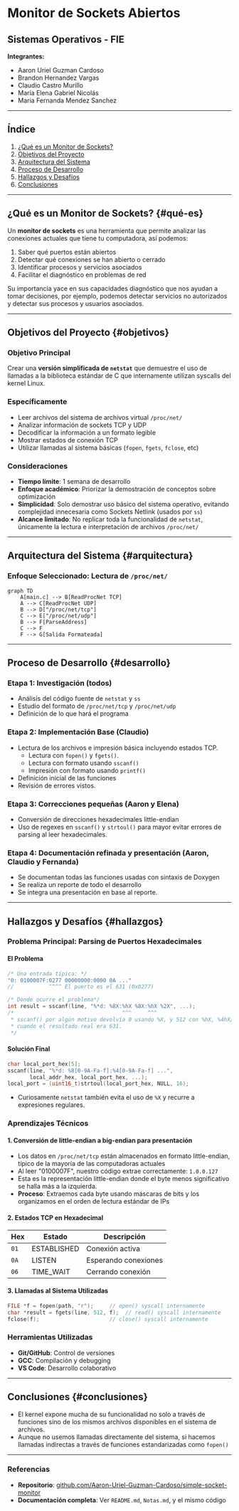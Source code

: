 # Monitor de Sockets Abiertos
## Sistemas Operativos - FIE

**Integrantes:**
- Aaron Uriel Guzman Cardoso
- Brandon Hernandez Vargas  
- Claudio Castro Murillo
- María Elena Gabriel Nicolás
- Maria Fernanda Mendez Sanchez

---

## Índice
1. [¿Qué es un Monitor de Sockets?](#qué-es)
2. [Objetivos del Proyecto](#objetivos)
3. [Arquitectura del Sistema](#arquitectura)
4. [Proceso de Desarrollo](#desarrollo)
5. [Hallazgos y Desafíos](#hallazgos)
6. [Conclusiones](#conclusiones)

---

## ¿Qué es un Monitor de Sockets? {#qué-es}
Un **monitor de sockets** es una herramienta que permite analizar las
conexiones actuales que tiene tu computadora, así podemos:
1. Saber qué puertos están abiertos
2. Detectar qué conexiones se han abierto o cerrado
3. Identificar procesos y servicios asociados
4. Facilitar el diagnóstico en problemas de red

Su importancia yace en sus capacidades diagnóstico que nos ayudan a tomar
decisiones, por ejemplo, podemos detectar servicios no autorizados y detectar
sus procesos y usuarios asociados.

---

## Objetivos del Proyecto {#objetivos}

### Objetivo Principal
Crear una **versión simplificada de `netstat`** que demuestre el uso de 
llamadas a la biblioteca estándar de C que internamente utilizan syscalls del kernel Linux.

### Específicamente
- Leer archivos del sistema de archivos virtual `/proc/net/`
- Analizar información de sockets TCP y UDP
- Decodificar la información a un formato legible
- Mostrar estados de conexión TCP
- Utilizar llamadas al sistema básicas (`fopen`, `fgets`, `fclose`, etc)

### Consideraciones
- **Tiempo límite**: 1 semana de desarrollo
- **Enfoque académico**: Priorizar la demostración de conceptos sobre optimización
- **Simplicidad**: Solo demostrar uso básico del sistema operativo, evitando 
  complejidad innecesaria como Sockets Netlink (usados por `ss`)
- **Alcance limitado**: No replicar toda la funcionalidad de `netstat`, 
  únicamente la lectura e interpretación de archivos `/proc/net/`

---

## Arquitectura del Sistema {#arquitectura}

### Enfoque Seleccionado: Lectura de `/proc/net/`

```mermaid
graph TD
    A[main.c] --> B[ReadProcNet TCP]
    A --> C[ReadProcNet UDP]
    B --> D["/proc/net/tcp"]
    C --> E["/proc/net/udp"]
    B --> F[ParseAddress]
    C --> F
    F --> G[Salida Formateada]
```

---

## Proceso de Desarrollo {#desarrollo}

### Etapa 1: Investigación (todos)
- Análisis del código fuente de `netstat` y `ss`
- Estudio del formato de `/proc/net/tcp` y `/proc/net/udp`
- Definición de lo que hará el programa

### Etapa 2: Implementación Base (Claudio)
- Lectura de los archivos e impresión básica incluyendo estados TCP.
    - Lectura con `fopen()` y `fgets()`.
    - Lectura con formato usando `sscanf()`
    - Impresión con formato usando `printf()`
- Definición inicial de las funciones
- Revisión de errores vistos.

### Etapa 3: Correcciones pequeñas (Aaron y Elena)
- Conversión de direcciones hexadecimales little-endian
- Uso de regexes en `sscanf()` y `strtoul()` para mayor evitar errores de parsing al leer 
  hexadecimales.

### Etapa 4: Documentación refinada y presentación (Aaron, Claudio y Fernanda)
- Se documentan todas las funciones usadas con sintaxis de Doxygen
- Se realiza un reporte de todo el desarrollo
- Se integra una presentación en base al reporte.

---

## Hallazgos y Desafíos {#hallazgos}

### Problema Principal: Parsing de Puertos Hexadecimales

#### El Problema
```c
/* Una entrada típica: */
"0: 0100007F:0277 00000000:0000 0A ..."
//           ^^^^ El puerto es el 631 (0x0277)

/* Donde ocurre el problema*/
int result = sscanf(line, "%*d: %8X:%hX %8X:%hX %2X", ...);
/*                                  ^^^     ^^^
 * sscanf() por algún motivo devolvía 0 usando %X, y 512 con %hX, %4hX/ o %04hX
 * cuando el resultado real era 631.
 */
```

#### Solución Final
```c
char local_port_hex[5];
sscanf(line, "%*d: %8[0-9A-Fa-f]:%4[0-9A-Fa-f] ...", 
       local_addr_hex, local_port_hex, ...);
local_port = (uint16_t)strtoul(local_port_hex, NULL, 16);
```
- Curiosamente `netstat` también evita el uso de `%X` y recurre a
  expresiones regulares.

### Aprendizajes Técnicos

#### 1. Conversión de little-endian a big-endian para presentación
- Los datos en `/proc/net/tcp` están almacenados en formato little-endian, típico de la mayoría de las computadoras actuales
- Al leer "0100007F", nuestro código extrae correctamente: `1.0.0.127`
- Esta es la representación little-endian donde el byte menos significativo se halla más a la izquierda.
- **Proceso**: Extraemos cada byte usando máscaras de bits y los organizamos en el orden de lectura estándar de IPs

#### 2. Estados TCP en Hexadecimal
| Hex | Estado | Descripción |
|-----|--------|-------------|
| `01` | ESTABLISHED | Conexión activa |
| `0A` | LISTEN | Esperando conexiones |
| `06` | TIME_WAIT | Cerrando conexión |

#### 3. Llamadas al Sistema Utilizadas
```c
FILE *f = fopen(path, "r");     // open() syscall internamente
char *result = fgets(line, 512, f);  // read() syscall internamente  
fclose(f);                      // close() syscall internamente
```

### Herramientas Utilizadas
- **Git/GitHub**: Control de versiones
- **GCC**: Compilación y debugging  
- **VS Code**: Desarrollo colaborativo

---

## Conclusiones {#conclusiones}
- El kernel expone mucha de su funcionalidad no solo a través de funciones
  sino de los mismos archivos disponibles en el sistema de archivos.
- Aunque no usemos llamadas directamente del sistema, si hacemos llamadas
  indirectas a través de funciones estandarizadas como `fopen()`

---


### Referencias
- **Repositorio**: [github.com/Aaron-Uriel-Guzman-Cardoso/simple-socket-monitor](https://github.com/Aaron-Uriel-Guzman-Cardoso/simple-socket-monitor)
- **Documentación completa**: Ver `README.md`, `Notas.md`, y el mismo código
